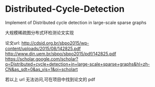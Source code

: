 # Distributed-Cycle-Detection
Implement of Distributed cycle detection in large-scale sparse graphs

大规模稀疏图分布式环检测论文实现

论文url:
http://cdsid.org.br/sbpo2015/wp-content/uploads/2015/08/142825.pdf
http://www.din.uem.br/sbpo/sbpo2015/pdf/142825.pdf
https://scholar.google.com/scholar?q=Distributed+cycle+detection+in+large-scale+sparse+graphs&hl=zh-CN&as_sdt=0&as_vis=1&oi=scholart

若以上 url 无法访问,可在项目中找到论文的 pdf
